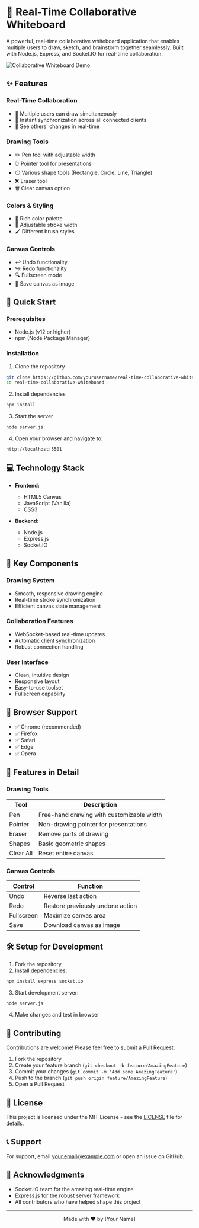 # 🎨 Real-Time Collaborative Whiteboard

A powerful, real-time collaborative whiteboard application that enables multiple users to draw, sketch, and brainstorm together seamlessly. Built with Node.js, Express, and Socket.IO for real-time collaboration.

![Collaborative Whiteboard Demo](assets/icons/menu.png)

## ✨ Features

### Real-Time Collaboration
- 🤝 Multiple users can draw simultaneously
- 🔄 Instant synchronization across all connected clients
- 👥 See others' changes in real-time

### Drawing Tools
- ✏️ Pen tool with adjustable width
- 👆 Pointer tool for presentations
- ⚪ Various shape tools (Rectangle, Circle, Line, Triangle)
- ❌ Eraser tool
- 🗑️ Clear canvas option

### Colors & Styling
- 🎨 Rich color palette
- 📏 Adjustable stroke width
- 🖌️ Different brush styles

### Canvas Controls
- ↩️ Undo functionality
- ↪️ Redo functionality
- 🔍 Fullscreen mode
- 💾 Save canvas as image

## 🚀 Quick Start

### Prerequisites
- Node.js (v12 or higher)
- npm (Node Package Manager)

### Installation

1. Clone the repository
```bash
git clone https://github.com/yourusername/real-time-collaborative-whiteboard.git
cd real-time-collaborative-whiteboard
```

2. Install dependencies
```bash
npm install
```

3. Start the server
```bash
node server.js
```

4. Open your browser and navigate to:
```
http://localhost:5501
```

## 💻 Technology Stack

- **Frontend:**
  - HTML5 Canvas
  - JavaScript (Vanilla)
  - CSS3

- **Backend:**
  - Node.js
  - Express.js
  - Socket.IO

## 🎯 Key Components

### Drawing System
- Smooth, responsive drawing engine
- Real-time stroke synchronization
- Efficient canvas state management

### Collaboration Features
- WebSocket-based real-time updates
- Automatic client synchronization
- Robust connection handling

### User Interface
- Clean, intuitive design
- Responsive layout
- Easy-to-use toolset
- Fullscreen capability

## 📱 Browser Support

- ✅ Chrome (recommended)
- ✅ Firefox
- ✅ Safari
- ✅ Edge
- ✅ Opera

## 🎉 Features in Detail

### Drawing Tools
| Tool | Description |
|------|-------------|
| Pen | Free-hand drawing with customizable width |
| Pointer | Non-drawing pointer for presentations |
| Eraser | Remove parts of drawing |
| Shapes | Basic geometric shapes |
| Clear All | Reset entire canvas |

### Canvas Controls
| Control | Function |
|---------|----------|
| Undo | Reverse last action |
| Redo | Restore previously undone action |
| Fullscreen | Maximize canvas area |
| Save | Download canvas as image |

## 🛠️ Setup for Development

1. Fork the repository
2. Install dependencies:
```bash
npm install express socket.io
```
3. Start development server:
```bash
node server.js
```
4. Make changes and test in browser

## 🤝 Contributing

Contributions are welcome! Please feel free to submit a Pull Request.

1. Fork the repository
2. Create your feature branch (`git checkout -b feature/AmazingFeature`)
3. Commit your changes (`git commit -m 'Add some AmazingFeature'`)
4. Push to the branch (`git push origin feature/AmazingFeature`)
5. Open a Pull Request

## 📄 License

This project is licensed under the MIT License - see the [LICENSE](LICENSE) file for details.

## 📞 Support

For support, email your.email@example.com or open an issue on GitHub.

## 🙏 Acknowledgments

- Socket.IO team for the amazing real-time engine
- Express.js for the robust server framework
- All contributors who have helped shape this project

---

<div align="center">
Made with ❤️ by [Your Name]
</div>

